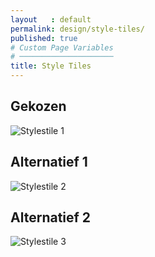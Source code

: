 ```yaml
---
layout   : default
permalink: design/style-tiles/
published: true
# Custom Page Variables
# ─────────────────────
title: Style Tiles
---
```


Gekozen
-------
  <div class="row justify-content">
    <div class="col-12 col-md-8 ">
        <img class="d-block w-100" src="Images/styletile3.JPG" alt="Stylestile 1">
    </div>
  </div>

Alternatief 1
-------------
  <div class="row justify-content">
    <div class="col-12 col-md-8 ">
        <img class="d-block w-100" src="Images/styletile2.JPG" alt="Stylestile 2">
    </div>
  </div>

Alternatief 2
-------------
 <div class="row justify-content">
    <div class="col-12 col-md-8 ">
        <img class="d-block w-100" src="Images/styletile1.JPG" alt="Stylestile 3">
    </div>
  </div>